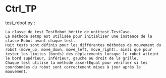 # Ctrl_TP

test_robot.py :

    La classe de test TestRobot hérite de unittest.TestCase.
    La méthode setUp est utilisée pour initialiser une instance de la classe Robot avant chaque test.
    Huit tests sont définis pour les différentes méthodes de mouvement du robot (move_up, move_down, move_left, move_right), ainsi que pour tester les limites (bords) des déplacements lorsque le robot atteint le bord supérieur, inférieur, gauche ou droit de la grille.
    Chaque test utilise la méthode assertEqual pour vérifier si les coordonnées du robot sont correctement mises à jour après le mouvement.
